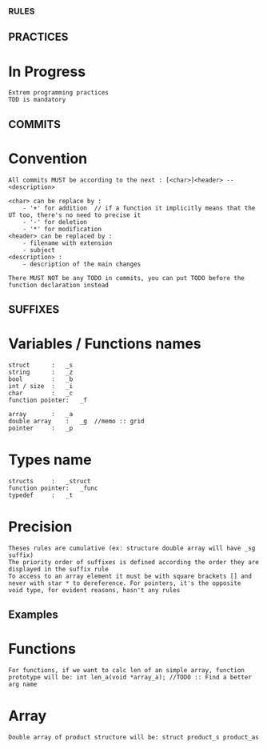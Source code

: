 ### RULES ###


## PRACTICES ##

# In Progress #
	Extrem programming practices
	TDD is mandatory



## COMMITS ##

# Convention #
	All commits MUST be according to the next : [<char>]<header> -- <description>

	<char> can be replace by :
		- '+' for addition	// if a function it implicitly means that the UT too, there's no need to precise it
		- '-' for deletion
		- '*' for modification
	<header> can be replaced by :
		- filename with extension
		- subject
	<description> :
		- description of the main changes

	There MUST NOT be any TODO in commits, you can put TODO before the function declaration instead



## SUFFIXES ##

# Variables / Functions names #
	struct		:	_s
	string		:	_z
	bool		:	_b
	int / size	:	_i
	char		:	_c
	function pointer:	_f

	array		:	_a
	double array	:	_g	//memo :: grid
	pointer		:	_p

# Types name #
	structs		:	_struct
	function pointer:	_func
	typedef		:	_t

# Precision #
	Theses rules are cumulative (ex: structure double array will have _sg suffix)
	The priority order of suffixes is defined according the order they are displayed in the suffix rule
	To access to an array element it must be with square brackets [] and never with star * to dereference. For pointers, it's the opposite
	void type, for evident reasons, hasn't any rules



## Examples ##

# Functions #
	For functions, if we want to calc len of an simple array, function prototype will be: int len_a(void *array_a); //TODO :: Find a better arg name

# Array #
	Double array of product structure will be: struct product_s product_as
